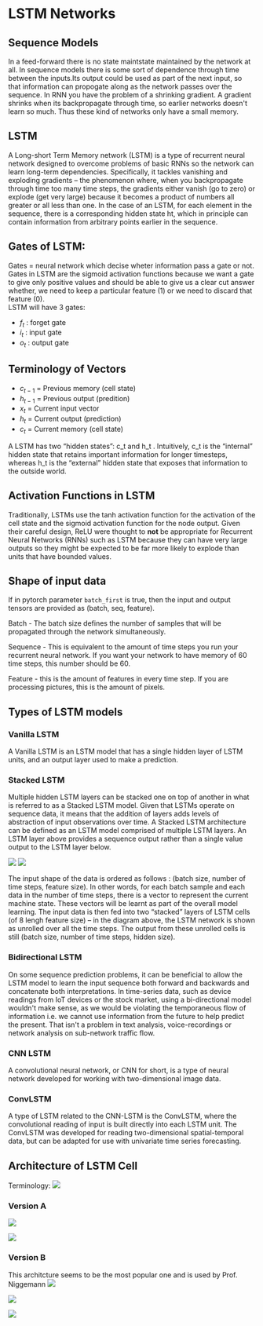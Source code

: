 # LSTM Networks
## Sequence Models
In a feed-forward there is no state maintstate maintained by the network at all. In sequence models there is some sort of dependence through time between the inputs.Its output could be used as part of the next input, so that information can propogate along as the network passes over the sequence. In RNN you have the problem of a shrinking gradient. A gradient shrinks when its backpropagate through time, so earlier networks doesn't learn so much. Thus these kind of networks only have a small memory. 

## LSTM
A Long-short Term Memory network (LSTM) is a type of recurrent neural network designed to overcome problems of basic RNNs so the network can learn long-term dependencies. Specifically, it tackles vanishing and exploding gradients – the phenomenon where, when you backpropagate through time too many time steps, the gradients either vanish (go to zero) or explode (get very large) because it becomes a product of numbers all greater or all less than one. 
In the case of an LSTM, for each element in the sequence, there is a corresponding hidden state ht, which in principle can contain information from arbitrary points earlier in the sequence.

## Gates of LSTM:
Gates = neural network which decise wheter information pass a gate or not. Gates in LSTM are the sigmoid activation functions because we want a gate to give only positive values and should be able to give us a clear cut answer whether, we need to keep a particular feature (1) or we need to discard that feature (0). <br>
LSTM will have 3 gates:
- $f_t$ : forget gate  
- $i_t$ : input gate 
- $o_t$ : output gate 

## Terminology of Vectors
- $c_{t-1}$ = Previous memory (cell state)
- $h_{t-1}$ = Previous output (predition)
- $x_{t}$ = Current input vector
- $h_{t}$ = Current output (prediction)
- $c_{t}$ = Current memory (cell state)

A LSTM has two “hidden states”: c_t  and h_t . Intuitively, c_t  is the “internal” hidden state that retains important information for longer timesteps, whereas h_t is the “external” hidden state that exposes that information to the outside world.

## Activation Functions in LSTM
Traditionally, LSTMs use the tanh activation function for the activation of the cell state and the sigmoid activation function for the node output. Given their careful design, ReLU were thought to __not__ be appropriate for Recurrent Neural Networks (RNNs) such as LSTM because they can have very large outputs so they might be expected to be far more likely to explode than units that have bounded values.

## Shape of input data
If in pytorch parameter `batch_first` is true, then the input and output tensors are provided as (batch, seq, feature).

Batch - The batch size defines the number of samples that will be propagated through the network simultaneously. 

Sequence - This is equivalent to the amount of time steps you run your recurrent neural network. If you want your network to have memory of 60 time steps, this number should be 60.

Feature - this is the amount of features in every time step. If you are processing pictures, this is the amount of pixels.


## Types of LSTM models
### Vanilla LSTM
A Vanilla LSTM is an LSTM model that has a single hidden layer of LSTM units, and an output layer used to make a prediction.

### Stacked LSTM
Multiple hidden LSTM layers can be stacked one on top of another in what is referred to as a Stacked LSTM model. Given that LSTMs operate on sequence data, it means that the addition of layers adds levels of abstraction of input observations over time. A Stacked LSTM architecture can be defined as an LSTM model comprised of multiple LSTM layers. An LSTM layer above provides a sequence output rather than a single value output to the LSTM layer below.

![](../pictures/Keras-LSTM-tutorial-architecture.png)
![](../pictures/TtfMs.jpg)


The input shape of the data is ordered as follows : (batch size, number of time steps, feature size). In other words, for each batch sample and each data in the number of time steps, there is a vector to represent the current machine state. These  vectors will be learnt as part of the overall model learning. The input data is then fed into two “stacked” layers of LSTM cells (of 8 lengh feature size) – in the diagram above, the LSTM network is shown as unrolled over all the time steps. The output from these unrolled cells is still (batch size, number of time steps, hidden size).

### Bidirectional LSTM
On some sequence prediction problems, it can be beneficial to allow the LSTM model to learn the input sequence both forward and backwards and concatenate both interpretations.
In time-series data, such as device readings from IoT devices or the stock market, using a bi-directional model wouldn't make sense, as we would be violating the temporaneous flow of information i.e. we cannot use information from the future to help predict the present. That isn't a problem in text analysis, voice-recordings or network analysis on sub-network traffic flow.

### CNN LSTM
A convolutional neural network, or CNN for short, is a type of neural network developed for working with two-dimensional image data.

### ConvLSTM
A type of LSTM related to the CNN-LSTM is the ConvLSTM, where the convolutional reading of input is built directly into each LSTM unit.
The ConvLSTM was developed for reading two-dimensional spatial-temporal data, but can be adapted for use with univariate time series forecasting.

## Architecture of LSTM Cell
Terminology:
![](../pictures/lstm_key.png)

### Version A
![](../pictures/lstm_mit_c.png)

![](../pictures/lstm_mit_c_formula.png)

### Version B 
This architcture seems to be the most popular one and is used by Prof. Niggemann
![](../pictures/lstm_ohne_c.png)

![](../pictures/lstm_nigemann.png)

![](../pictures/lstm_ohne_c_formula.png)

